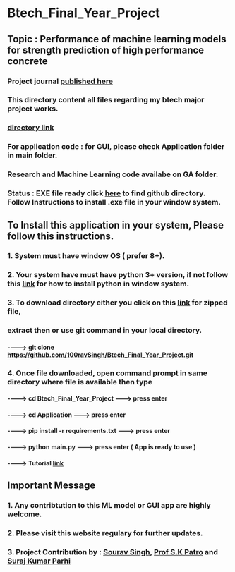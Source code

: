 # Btech_Final_Year_Project

## Topic : Performance of machine learning models for strength prediction of high performance concrete

### Project journal [published here](https://doi.org/10.1007/s42107-023-00698-y)

### This directory content all files regarding my btech major project works.
### [directory link](https://github.com/100ravSingh/Btech_Final_Year_Project)

### For application code : for GUI, please check Application folder in main folder.

### Research and Machine Learning code availabe on GA folder.

### Status : EXE file ready click [here](https://github.com/100ravSingh/Btech_Final_Year_Project/tree/main/EXE) to find github directory. Follow Instructions to install .exe file in your window system.


## To Install this application in your system, Please follow this instructions.

### 1. System must have window OS ( prefer 8+).
### 2. Your system have must have python 3+ version, if not follow this [link](https://www.youtube.com/watch?v=0QibxSdnWW4) for how to install python in window system.
### 3. To download directory either you click on this [link](https://github.com/100ravSingh/Btech_Final_Year_Project/archive/refs/heads/main.zip) for zipped file,
###     extract then or use git command in your local directory.

####  ---->    git clone https://github.com/100ravSingh/Btech_Final_Year_Project.git

### 4. Once file downloaded, open command prompt in same directory where file is available then type 

####  ---->   cd Btech_Final_Year_Project  ---> press enter
####  ---->   cd Application               ---> press enter 
####  ---->   pip install -r requirements.txt    ---> press enter
####  ---->   python main.py            ---> press enter     ( App is ready to use )
####  ---->   Tutorial [link](https://www.youtube.com/watch?v=QtmEYQ4-gac&t=1s)


## Important Message
### 1. Any contribtution to this ML model or GUI app are highly welcome.

### 2. Please visit this website regulary for further updates.


### 3. Project Contribution by : [Sourav Singh](https://100ravsingh.github.io/Sourav/), [Prof S.K Patro](https://www.vssut.ac.in/faculty-profile.php?furl=sanjaya-kumar-patro-arch) and [Suraj Kumar Parhi](https://www.linkedin.com/in/suraj-kumar-parhi-479713154/)



